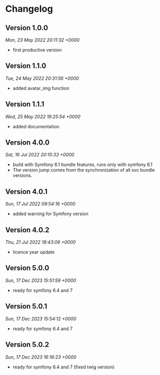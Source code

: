 # Changelog

## Version 1.0.0
*Mon, 23 May 2022 20:11:32 +0000*
- first productive version

## Version 1.1.0
*Tue, 24 May 2022 20:31:56 +0000*
- added avatar_img function

## Version 1.1.1
*Wed, 25 May 2022 19:25:54 +0000*
- added documentation

## Version 4.0.0
*Sat, 16 Jul 2022 20:15:33 +0000*
- build with Symfony 6.1 bundle features, runs only with symfony 6.1
- The version jump comes from the synchronization of all svc bundle versions.

## Version 4.0.1
*Sun, 17 Jul 2022 09:54:16 +0000*
- added warning for Symfony version


## Version 4.0.2
*Thu, 21 Jul 2022 18:43:06 +0000*
- licence year update


## Version 5.0.0
*Sun, 17 Dec 2023 15:51:59 +0000*
- ready for symfony 6.4 and 7


## Version 5.0.1
*Sun, 17 Dec 2023 15:54:12 +0000*
- ready for symfony 6.4 and 7


## Version 5.0.2
*Sun, 17 Dec 2023 16:16:23 +0000*
- ready for symfony 6.4 and 7 (fixed twig version)
